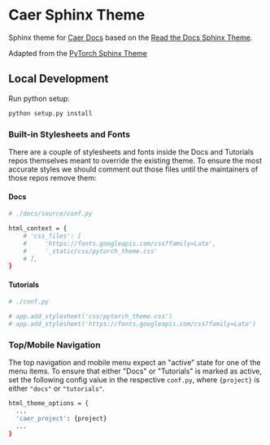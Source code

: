 # Caer Sphinx Theme

Sphinx theme for [Caer Docs](https://caer.readthedocs.io/en/latest/) based on the [Read the Docs Sphinx Theme](https://sphinx-rtd-theme.readthedocs.io/en/latest).

Adapted from the [PyTorch Sphinx Theme](https://github.com/pytorch/pytorch_sphinx_theme)

## Local Development

Run python setup:

```bash
python setup.py install
```


### Built-in Stylesheets and Fonts

There are a couple of stylesheets and fonts inside the Docs and Tutorials repos themselves meant to override the existing theme. To ensure the most accurate styles we should comment out those files until the maintainers of those repos remove them:

#### Docs

```bash
# ./docs/source/conf.py

html_context = {
    # 'css_files': [
    #     'https://fonts.googleapis.com/css?family=Lato',
    #     '_static/css/pytorch_theme.css'
    # ],
}
```

#### Tutorials

```bash
# ./conf.py

# app.add_stylesheet('css/pytorch_theme.css')
# app.add_stylesheet('https://fonts.googleapis.com/css?family=Lato')
```


### Top/Mobile Navigation

The top navigation and mobile menu expect an "active" state for one of the menu items. To ensure that either "Docs" or "Tutorials" is marked as active, set the following config value in the respective `conf.py`, where `{project}` is either `"docs"` or `"tutorials"`.

```bash
html_theme_options = {
  ...
  'caer_project': {project}
  ...
}
```

